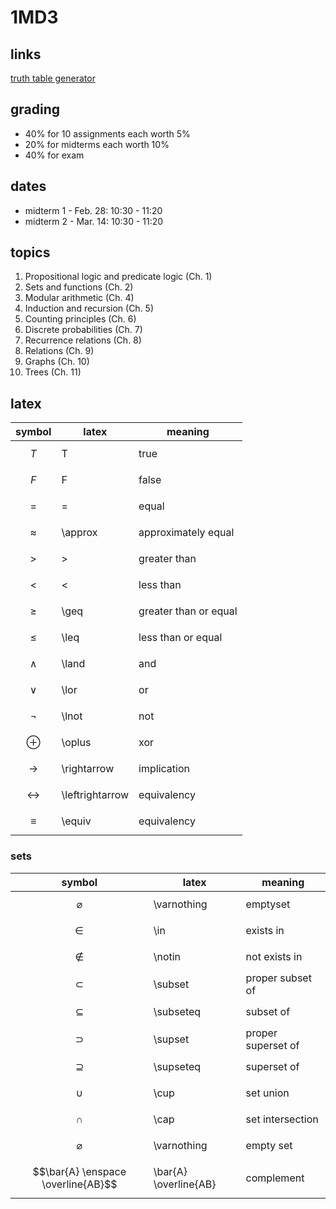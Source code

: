 # 1MD3

## links
[truth table generator](https://trutabgen.com/)
## grading
- 40% for 10 assignments each worth 5%
- 20% for midterms each worth 10%
- 40% for exam 

## dates
- midterm 1 - Feb. 28: 10:30 - 11:20
- midterm 2 - Mar. 14: 10:30 - 11:20

## topics
1. Propositional logic and predicate logic (Ch. 1)
2. Sets and functions (Ch. 2)
3. Modular arithmetic (Ch. 4)
4. Induction and recursion (Ch. 5)
5. Counting principles (Ch. 6)
6. Discrete probabilities (Ch. 7)
7. Recurrence relations (Ch. 8)
8. Relations (Ch. 9)
9. Graphs (Ch. 10)
10. Trees (Ch. 11)

## latex

| symbol| latex | meaning |
|---|---|---|
|$$T$$ | T | true |
|$$F$$ | F | false |
|$$=$$ | = | equal |
|$$\approx$$ | \approx | approximately equal |
|$$>$$ | > | greater than |
|$$<$$ | < | less than |
|$$\geq$$ | \geq | greater than or equal |
|$$\leq$$ | \leq | less than or equal |
|$$\land$$ | \land | and |
|$$\lor$$ | \lor | or |
|$$\lnot$$ | \lnot | not |
|$$\oplus$$ | \oplus | xor |
|$$\rightarrow$$ | \rightarrow | implication |
|$$\leftrightarrow$$ | \leftrightarrow | equivalency |
|$$\equiv$$ | \equiv | equivalency |

### sets 

| symbol| latex | meaning |
|---|---|---|
|$$\varnothing$$ | \varnothing | emptyset
|$$\in$$| \in | exists in
|$$\notin$$| \notin | not exists in
|$$\subset$$| \subset | proper subset of 
|$$\subseteq$$| \subseteq |  subset of
|$$\supset$$| \supset | proper superset of 
|$$\supseteq$$| \supseteq | superset of
|$$\cup$$| \cup | set union
|$$\cap$$| \cap | set intersection
|$$\varnothing$$| \varnothing | empty set
|$$\bar{A} \enspace \overline{AB}$$| \bar{A} \overline{AB} | complement
